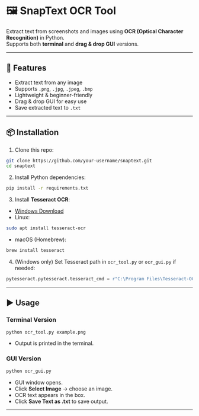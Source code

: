 # 🖼️ SnapText OCR Tool

Extract text from screenshots and images using **OCR (Optical Character Recognition)** in Python.  
Supports both **terminal** and **drag & drop GUI** versions.

---

## 🚀 Features
- Extract text from any image
- Supports `.png`, `.jpg`, `.jpeg`, `.bmp`
- Lightweight & beginner-friendly
- Drag & drop GUI for easy use
- Save extracted text to `.txt`

---

## 📦 Installation

1. Clone this repo:
```bash
git clone https://github.com/your-username/snaptext.git
cd snaptext
```

2. Install Python dependencies:
```bash
pip install -r requirements.txt
```

3. Install **Tesseract OCR**:
- [Windows Download](https://github.com/UB-Mannheim/tesseract/wiki)
- Linux:
```bash
sudo apt install tesseract-ocr
```
- macOS (Homebrew):
```bash
brew install tesseract
```

4. (Windows only) Set Tesseract path in `ocr_tool.py` or `ocr_gui.py` if needed:
```python
pytesseract.pytesseract.tesseract_cmd = r"C:\Program Files\Tesseract-OCR\tesseract.exe"
```

---

## ▶️ Usage

### Terminal Version
```bash
python ocr_tool.py example.png
```
- Output is printed in the terminal.

### GUI Version
```bash
python ocr_gui.py
```
- GUI window opens.
- Click **Select Image** → choose an image.  
- OCR text appears in the box.  
- Click **Save Text as .txt** to save output.

---
